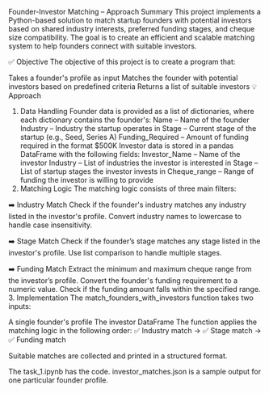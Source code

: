 Founder-Investor Matching – Approach Summary
This project implements a Python-based solution to match startup founders with potential investors based on shared industry interests, preferred funding stages, and cheque size compatibility. The goal is to create an efficient and scalable matching system to help founders connect with suitable investors.

✅ Objective
The objective of this project is to create a program that:

Takes a founder's profile as input
Matches the founder with potential investors based on predefined criteria
Returns a list of suitable investors
💡 Approach
1. Data Handling
Founder data is provided as a list of dictionaries, where each dictionary contains the founder's:
Name – Name of the founder
Industry – Industry the startup operates in
Stage – Current stage of the startup (e.g., Seed, Series A)
Funding_Required – Amount of funding required in the format $500K
Investor data is stored in a pandas DataFrame with the following fields:
Investor_Name – Name of the investor
Industry – List of industries the investor is interested in
Stage – List of startup stages the investor invests in
Cheque_range – Range of funding the investor is willing to provide
2. Matching Logic
The matching logic consists of three main filters:

➡️ Industry Match
Check if the founder's industry matches any industry listed in the investor's profile.
Convert industry names to lowercase to handle case insensitivity.

➡️ Stage Match
Check if the founder’s stage matches any stage listed in the investor's profile.
Use list comparison to handle multiple stages.

➡️ Funding Match
Extract the minimum and maximum cheque range from the investor’s profile.
Convert the founder's funding requirement to a numeric value.
Check if the funding amount falls within the specified range.
3. Implementation
The match_founders_with_investors function takes two inputs:

A single founder's profile
The investor DataFrame
The function applies the matching logic in the following order:
✅ Industry match → ✅ Stage match → ✅ Funding match

Suitable matches are collected and printed in a structured format.

The task_1.ipynb has the code. investor_matches.json is a sample output for one particular founder profile.
